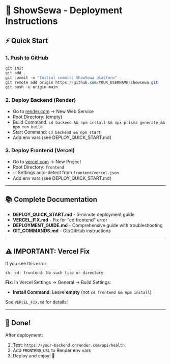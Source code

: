 # 🚀 ShowSewa - Deployment Instructions

## ⚡ Quick Start

### 1. Push to GitHub
```powershell
git init
git add .
git commit -m "Initial commit: ShowSewa platform"
git remote add origin https://github.com/YOUR_USERNAME/showsewa.git
git push -u origin main
```

### 2. Deploy Backend (Render)
- Go to [render.com](https://render.com) → New Web Service
- Root Directory: (empty)
- Build Command: `cd backend && npm install && npx prisma generate && npm run build`
- Start Command: `cd backend && npm start`
- Add env vars (see DEPLOY_QUICK_START.md)

### 3. Deploy Frontend (Vercel)
- Go to [vercel.com](https://vercel.com) → New Project
- Root Directory: `frontend`
- ✅ Settings auto-detect from `frontend/vercel.json`
- Add env vars (see DEPLOY_QUICK_START.md)

---

## 📚 Complete Documentation

- **DEPLOY_QUICK_START.md** - 5-minute deployment guide
- **VERCEL_FIX.md** - Fix for "cd frontend" error
- **DEPLOYMENT_GUIDE.md** - Comprehensive guide with troubleshooting
- **GIT_COMMANDS.md** - Git/GitHub instructions

---

## ⚠️ IMPORTANT: Vercel Fix

If you see this error:
```
sh: cd: frontend: No such file or directory
```

**Fix**: In Vercel Settings → General → Build Settings:
- **Install Command**: Leave **empty** (not `cd frontend && npm install`)

See `VERCEL_FIX.md` for details!

---

## 🎉 Done!

After deployment:
1. Test: `https://your-backend.onrender.com/api/health`
2. Add `FRONTEND_URL` to Render env vars
3. Deploy and enjoy! 🚀

